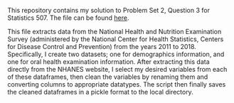 This repository contains my solution to Problem Set 2, Question 3 for Statistics 507. The file can be found [here](ps2q3.ipynb). 

This file extracts data from the National Health and Nutrition Examination Survey (administered by the National Center for Health Statistics, Centers for Disease Control and Prevention) from the years 2011 to 2018. Specifically, I create two datasets; one for demographics information, and one for oral health examination information. After extracting this data directly from the NHANES website, I select my desired variables from each of these dataframes, then clean the variables by renaming them and converting columns to appropriate datatypes. The script then finally saves the cleaned dataframes in a pickle format to the local directory.
